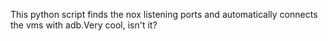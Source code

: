 This python script finds the nox listening ports and automatically connects the vms with adb.Very cool, isn't it?

